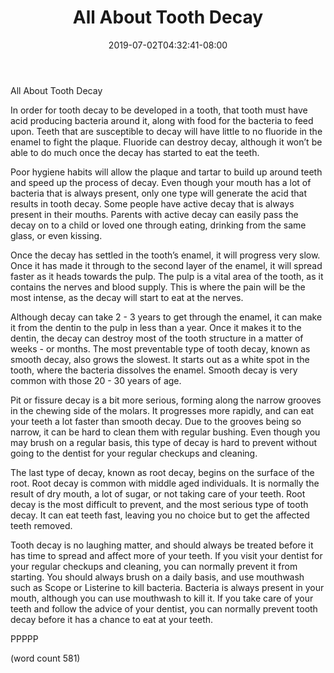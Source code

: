 ﻿---
title: "All About Tooth Decay"
date: 2019-07-02T04:32:41-08:00
description: "Toothache and Tooth Care Tips for Web Success"
featured_image: "/images/Toothache and Tooth Care.jpg"
tags: ["Toothache and Tooth Care"]
---

All About Tooth Decay

In order for tooth decay to be developed in a tooth, that tooth must have acid producing bacteria around it, along with food for the bacteria to feed upon.  Teeth that are susceptible to decay will have little to no fluoride in the enamel to fight the plaque.  Fluoride can destroy decay, although it won’t be able to do much once the decay has started to eat the teeth.

Poor hygiene habits will allow the plaque and tartar to build up around teeth and speed up the process of decay.  Even though your mouth has a lot of bacteria that is always present, only one type will generate the acid that results in tooth decay.  Some people have active decay that is always present in their mouths.  Parents with active decay can easily pass the decay on to a child or loved one through eating, drinking from the same glass, or even kissing.

Once the decay has settled in the tooth’s enamel, it will progress very slow.  Once it has made it through to the second layer of the enamel, it will spread faster as it heads towards the pulp.  The pulp is a vital area of the tooth, as it contains the nerves and blood supply.  This is where the pain will be the most intense, as the decay will start to eat at the nerves.

Although decay can take 2 - 3 years to get through the enamel, it can make it from the dentin to the pulp in less than a year.  Once it makes it to the dentin, the decay can destroy most of the tooth structure in a matter of weeks - or months.  The most preventable type of tooth decay, known as smooth decay, also grows the slowest.  It starts out as a white spot in the tooth, where the bacteria dissolves the enamel.  Smooth decay is very common with those 20 - 30 years of age.

Pit or fissure decay is a bit more serious, forming along the narrow grooves in the chewing side of the molars.  It progresses more rapidly, and can eat your teeth a lot faster than smooth decay.  Due to the grooves being so narrow, it can be hard to clean them with regular bushing.  Even though you may brush on a regular basis, this type of decay is hard to prevent without going to the dentist for your regular checkups and cleaning.

The last type of decay, known as root decay, begins on the surface of the root.  Root decay is common with middle aged individuals.  It is normally the result of dry mouth, a lot of sugar, or not taking care of your teeth.  Root decay is the most difficult to prevent, and the most serious type of tooth decay.  It can eat teeth fast, leaving you no choice but to get the affected teeth removed.

Tooth decay is no laughing matter, and should always be treated before it has time to spread and affect more of your teeth.  If you visit your dentist for your regular checkups and cleaning, you can normally prevent it from starting.  You should always brush on a daily basis, and use mouthwash such as Scope or Listerine to kill bacteria.  Bacteria is always present in your mouth, although you can use mouthwash to kill it.  If you take care of your teeth and follow the advice of your dentist, you can normally prevent tooth decay before it has a chance to eat at your teeth.

PPPPP

(word count 581)
